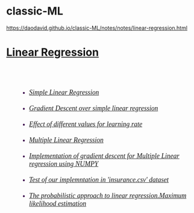 # classic-ML
https://daodavid.github.io/classic-ML/notes/notes/linear-regression.html
<u> <h1> Linear Regression <h1> </u>
  
  
  <h6>
  <font size="4" face="Times New Roma" color="#3f134f"> 
    <ul style="margin-left: 30px">
      <li><a href="notes/linear-regression.html#simple~linear~regression">Simple Linear Regression </a> </li> <br>
      <li><a href="/classic-ML/notes/#grad~sim~linear">Gradient Descent over simple linear regression</a> </li> <br>
      <li><a href="https://daodavid.github.io/classic-ML/notes/#learning-rate">Effect of different values for learning rate</a> </li> <br>
      <li><a href="#m-linear-r">Multiple Linear Regression</a> </li> <br>
    <li><a href="#impl-multi">Implementation of gradient descent for Multiple Linear regression using NUMPY</a> </li> <br>
     <li><a href="#insurence">Test of our implemntation in 'insurance.csv' dataset </a> </li> <br>
     <li><a href="#MLE">The probabilistic approach to linear regression.Maximum likelihood estimation </a> </li> <br>
</ul> 
</font>
 </h6>
